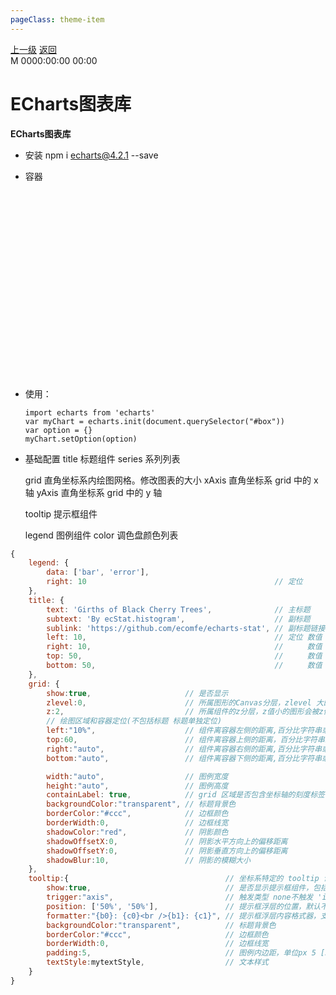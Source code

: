 ```yaml
---
pageClass: theme-item
---
```

<div class="extend-header">
    <div class="info">
        <div class="record">
            <a class="back" href="./">上一级</a>
            <a class="back" href="./">返回</a>
        </div>        
        <div class="mini">
            <span>M 0000:00:00 00:00</span>
        </div>
    </div>
    <div class="content"></div>
</div>
<div class="content-header">
<h1>ECharts图表库</h1><strong>ECharts图表库</strong>
</div>
<div class="static-content">

- 安装 npm i echarts@4.2.1 --save
- 容器 <div id="box" style="width: 500px; height: 300px;"></div>
- 使用： 
    ```
    import echarts from 'echarts'
    var myChart = echarts.init(document.querySelector("#box"))
    var option = {}
    myChart.setOption(option)
    ```

- 基础配置
    title   标题组件
    series  系列列表
    
    grid    直角坐标系内绘图网格。修改图表的大小 
    xAxis   直角坐标系 grid 中的 x 轴
    yAxis   直角坐标系 grid 中的 y 轴

    tooltip 提示框组件
    
    legend  图例组件
    color   调色盘颜色列表
```js
{   
    legend: {
        data: ['bar', 'error'],
        right: 10                                          // 定位
    },
    title: {
        text: 'Girths of Black Cherry Trees',              // 主标题
        subtext: 'By ecStat.histogram',                    // 副标题
        sublink: 'https://github.com/ecomfe/echarts-stat', // 副标题链接
        left: 10,                                          // 定位 数值：距左侧距离 'center'：主副标题全部水平居中 'left'：距左侧0距离主副标题左对齐 'right'：距左侧0距离主副标题右对齐
        right: 10,                                         // 　　 数值：距右侧距离 'center'：主副标题全部水平居中 'left'：距右侧0距离主副标题左对齐 'right'：距右侧0距离主副标题右对齐  
        top: 50,                                           // 　　 数值：距顶部距离 'bottom'：停靠底部 'top'：停靠顶部 
        bottom: 50,                                        // 　　 数值：距底部距离 'bottom'：停靠底部 其它无法识别 
    },
    grid: {
        show:true,                     // 是否显示
        zlevel:0,                      // 所属图形的Canvas分层，zlevel 大的 Canvas 会放在 zlevel 小的 Canvas 的上面
        z:2,                           // 所属组件的z分层，z值小的图形会被z值大的图形覆盖
        // 绘图区域和容器定位(不包括标题 标题单独定位)
        left:"10%",                    // 组件离容器左侧的距离,百分比字符串或整型数字
        top:60,                        // 组件离容器上侧的距离，百分比字符串或整型数字
        right:"auto",                  // 组件离容器右侧的距离,百分比字符串或整型数字
        bottom:"auto",                 // 组件离容器下侧的距离,百分比字符串或整型数字

        width:"auto",                  // 图例宽度
        height:"auto",                 // 图例高度
        containLabel: true,            // grid 区域是否包含坐标轴的刻度标签，
        backgroundColor:"transparent", // 标题背景色
        borderColor:"#ccc",            // 边框颜色
        borderWidth:0,                 // 边框线宽
        shadowColor:"red",             // 阴影颜色
        shadowOffsetX:0,               // 阴影水平方向上的偏移距离
        shadowOffsetY:0,               // 阴影垂直方向上的偏移距离
        shadowBlur:10,                 // 阴影的模糊大小
    },
    tooltip:{                                   // 坐标系特定的 tooltip 设定
        show:true,                              // 是否显示提示框组件，包括提示框浮层和 axisPointer
        trigger:"axis",                         // 触发类型 none不触发 'item' 数据项图形触发，主要在散点图，饼图等无类目轴的图表中使用。 'axis' 坐标轴触发，主要在柱状图，折线图等会使用类目轴的图表中使用。
        position: ['50%', '50%'],               // 提示框浮层的位置，默认不设置时位置会跟随鼠标的位置,[10, 10],回掉函数，inside鼠标所在图形的内部中心位置，top、left、bottom、right鼠标所在图形上侧，左侧，下侧，右侧，
        formatter:"{b0}: {c0}<br />{b1}: {c1}", // 提示框浮层内容格式器，支持字符串模板和回调函数两种形式,模板变量有 {a}, {b}，{c}，{d}，{e}，分别表示系列名，数据名，数据值等
        backgroundColor:"transparent",          // 标题背景色
        borderColor:"#ccc",                     // 边框颜色
        borderWidth:0,                          // 边框线宽
        padding:5,                              // 图例内边距，单位px 5 [5, 10] [5,10,5,10]
        textStyle:mytextStyle,                  // 文本样式
    }
}
```

</div>